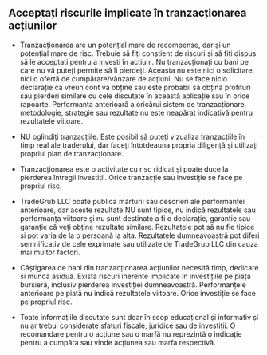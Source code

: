 ## Acceptați riscurile implicate în tranzacționarea acțiunilor

- Tranzacționarea are un potențial mare de recompense, dar și un potențial mare de risc. Trebuie să fiți conștient de riscuri și să fiți dispus să le acceptați pentru a investi în acțiuni. Nu tranzacționați cu bani pe care nu vă puteți permite să îi pierdeți. Aceasta nu este nici o solicitare, nici o ofertă de cumpărare/vânzare de acțiuni. Nu se face nicio declarație că vreun cont va obține sau este probabil să obțină profituri sau pierderi similare cu cele discutate în această aplicație sau în orice rapoarte. Performanța anterioară a oricărui sistem de tranzacționare, metodologie, strategie sau rezultate nu este neapărat indicativă pentru rezultatele viitoare.

- NU oglindiți tranzacțiile. Este posibil să puteți vizualiza tranzacțiile în timp real ale traderului, dar faceți întotdeauna propria diligență și utilizați propriul plan de tranzacționare.

- Tranzacționarea este o activitate cu risc ridicat și poate duce la pierderea întregii investiții. Orice tranzacție sau investiție se face pe propriul risc.

- TradeGrub LLC poate publica mărturii sau descrieri ale performanței anterioare, dar aceste rezultate NU sunt tipice, nu indică rezultatele sau performanța viitoare și nu sunt destinate a fi o declarație, garanție sau garanție că veți obține rezultate similare. Rezultatele pot să nu fie tipice și pot varia de la o persoană la alta. Rezultatele dumneavoastră pot diferi semnificativ de cele exprimate sau utilizate de TradeGrub LLC din cauza mai multor factori.

- Câștigarea de bani din tranzacționarea acțiunilor necesită timp, dedicare și muncă asiduă. Există riscuri inerente implicate în investițiile pe piața bursieră, inclusiv pierderea investiției dumneavoastră. Performanțele anterioare pe piață nu indică rezultatele viitoare. Orice investiție se face pe propriul risc.

- Toate informațiile discutate sunt doar în scop educațional și informativ și nu ar trebui considerate sfaturi fiscale, juridice sau de investiții. O recomandare pentru o acțiune sau o marfă nu reprezintă o indicație pentru a cumpăra sau vinde acțiunea sau marfa respectivă.